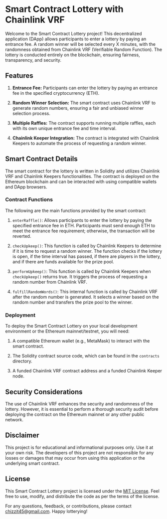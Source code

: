 # Smart Contract Lottery with Chainlink VRF

Welcome to the Smart Contract Lottery project! This decentralized application (DApp) allows participants to enter a lottery by paying an entrance fee. A random winner will be selected every X minutes, with the randomness obtained from Chainlink VRF (Verifiable Random Function). The lottery is conducted entirely on the blockchain, ensuring fairness, transparency, and security.

## Features

1. **Entrance Fee:** Participants can enter the lottery by paying an entrance fee in the specified cryptocurrency (ETH).

2. **Random Winner Selection:** The smart contract uses Chainlink VRF to generate random numbers, ensuring a fair and unbiased winner selection process.

3. **Multiple Raffles:** The contract supports running multiple raffles, each with its own unique entrance fee and time interval.

4. **Chainlink Keeper Integration:** The contract is integrated with Chainlink Keepers to automate the process of requesting a random winner.

## Smart Contract Details

The smart contract for the lottery is written in Solidity and utilizes Chainlink VRF and Chainlink Keepers functionalities. The contract is deployed on the Ethereum blockchain and can be interacted with using compatible wallets and DApp browsers.

### Contract Functions

The following are the main functions provided by the smart contract:

1. `enterRaffle()`: Allows participants to enter the lottery by paying the specified entrance fee in ETH. Participants must send enough ETH to meet the entrance fee requirement; otherwise, the transaction will be reverted.

2. `checkUpkeep()`: This function is called by Chainlink Keepers to determine if it is time to request a random winner. The function checks if the lottery is open, if the time interval has passed, if there are players in the lottery, and if there are funds available for the prize pool.

3. `performUpkeep()`: This function is called by Chainlink Keepers when `checkUpkeep()` returns true. It triggers the process of requesting a random number from Chainlink VRF.

4. `fulfillRandomWords()`: This internal function is called by Chainlink VRF after the random number is generated. It selects a winner based on the random number and transfers the prize pool to the winner.

### Deployment

To deploy the Smart Contract Lottery on your local development environment or the Ethereum mainnet/testnet, you will need:

1. A compatible Ethereum wallet (e.g., MetaMask) to interact with the smart contract.

2. The Solidity contract source code, which can be found in the `contracts` directory.

3. A funded Chainlink VRF contract address and a funded Chainlink Keeper node.



## Security Considerations

The use of Chainlink VRF enhances the security and randomness of the lottery. However, it is essential to perform a thorough security audit before deploying the contract on the Ethereum mainnet or any other public network.

## Disclaimer

This project is for educational and informational purposes only. Use it at your own risk. The developers of this project are not responsible for any losses or damages that may occur from using this application or the underlying smart contract.

## License

This Smart Contract Lottery project is licensed under the [MIT License](LICENSE). Feel free to use, modify, and distribute the code as per the terms of the license.

For any questions, feedback, or contributions, please contact chizzit45@gmail.com. Happy lotterying!
